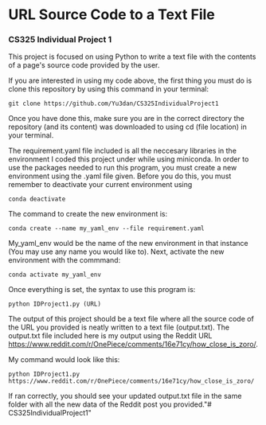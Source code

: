 # URL Source Code to a Text File
### CS325 Individual Project 1

This project is focused on using Python to write a text file with the contents of a page's source code provided by the user.

If you are interested in using my code above, the first thing you must do is clone this repository by using this command in your terminal:

```
git clone https://github.com/Yu3dan/CS325IndividualProject1
```

Once you have done this, make sure you are in the correct directory the repository (and its content) was downloaded to using cd (file location) in your terminal.

The requirement.yaml file included is all the neccesary libraries in the environment I coded this project under while using miniconda.
In order to use the packages needed to run this program, you must create a new environment using the .yaml file given. Before you do this, you must remember to deactivate your current environment using

```
conda deactivate
```

The command to create the new environment is:

```
conda create --name my_yaml_env --file requirement.yaml
```

My_yaml_env would be the name of the new environment in that instance (You may use any name you would like to). Next, activate the new environment with the commmand:

```
conda activate my_yaml_env
```

Once everything is set, the syntax to use this program is:

```
python IDProject1.py (URL)
```

The output of this project should be a text file where all the source code of the URL you provided is neatly written to a text file (output.txt).
The output.txt file included here is my output using the Reddit URL https://www.reddit.com/r/OnePiece/comments/16e71cy/how_close_is_zoro/. 

My command would look like this:

```
python IDProject1.py https://www.reddit.com/r/OnePiece/comments/16e71cy/how_close_is_zoro/
```

If ran correctly, you should see your updated output.txt file in the same folder with all the new data of the Reddit post you provided."# CS325IndividualProject1" 
